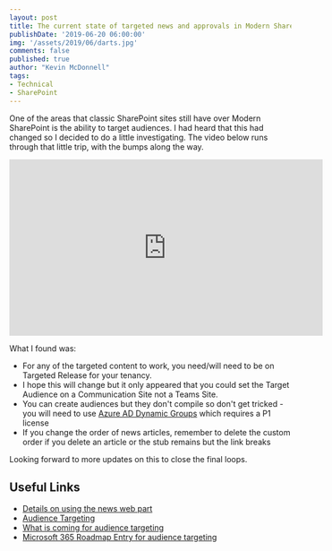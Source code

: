 ```yaml
---
layout: post
title: The current state of targeted news and approvals in Modern SharePoint
publishDate: '2019-06-20 06:00:00'
img: '/assets/2019/06/darts.jpg'
comments: false
published: true
author: "Kevin McDonnell"
tags:
- Technical
- SharePoint
---
```


One of the areas that classic SharePoint sites still have over Modern SharePoint is the ability to target audiences. I had heard that this had changed so I decided to do a little investigating. The video below runs through that little trip, with the bumps along the way.

<iframe width="560" height="315" src="https://www.youtube.com/embed/rvtxUOqZS2I" frameborder="0" allow="accelerometer; autoplay; encrypted-media; gyroscope; picture-in-picture" allowfullscreen></iframe>

What I found was:
- For any of the targeted content to work, you need/will need to be on Targeted Release for your tenancy.
- I hope this will change but it only appeared that you could set the Target Audience on a Communication Site not a Teams Site.
- You can create audiences but they don't compile so don't get tricked - you will need to use [Azure AD Dynamic Groups](https://docs.microsoft.com/en-us/azure/active-directory/users-groups-roles/groups-dynamic-membership) which requires a P1 license
- If you change the order of news articles, remember to delete the custom order if you delete an article or the stub remains but the link breaks


Looking forward to more updates on this to close the final loops.

## Useful Links

- [Details on using the news web part](https://support.office.com/en-gb/article/use-the-news-web-part-on-a-sharepoint-page-c2dcee50-f5d7-434b-8cb9-a7feefd9f165?ui=en-US&rs=en-GB&ad=GB)
- [Audience Targeting](https://support.office.com/en-gb/article/target-content-to-specific-audiences-33d84cb6-14ed-4e53-a426-74c38ea32293)
- [What is coming for audience targeting](https://techcommunity.microsoft.com/t5/Microsoft-SharePoint-Blog/April-2019-Updates-to-SharePoint-News/ba-p/481718)
- [Microsoft 365 Roadmap Entry for audience targeting](https://www.microsoft.com/en-gb/microsoft-365/roadmap?rtc=2&filters=&searchterms=30695)